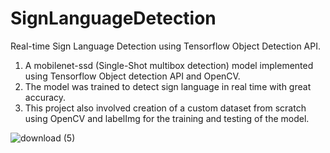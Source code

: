 # SignLanguageDetection

Real-time Sign Language Detection using Tensorflow Object Detection API. 

1. A mobilenet-ssd (Single-Shot multibox detection) model implemented using Tensorflow Object detection API and OpenCV. 
2. The model was trained to detect sign language in real time with great accuracy. 
3. This project also involved creation of a custom dataset from scratch using OpenCV and labelImg for the training and testing of the model.


![download (5)](https://user-images.githubusercontent.com/73385941/189486365-2426af93-4b7d-4a4b-afbc-dec315789306.png)

